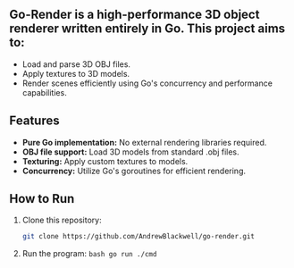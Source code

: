 ## Go-Render is a high-performance 3D object renderer written entirely in Go. This project aims to:

- Load and parse 3D OBJ files.
- Apply textures to 3D models.
- Render scenes efficiently using Go's concurrency and performance capabilities.

## Features

- **Pure Go implementation:** No external rendering libraries required.
- **OBJ file support:** Load 3D models from standard .obj files.
- **Texturing:** Apply custom textures to models.
- **Concurrency:** Utilize Go's goroutines for efficient rendering.

## How to Run

1. Clone this repository:
   ```bash
   git clone https://github.com/AndrewBlackwell/go-render.git
   ```
2. Run the program:
   `bash go run ./cmd`
